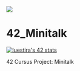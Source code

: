 <img src="https://raw.githubusercontent.com/ayogun/42-project-badges/refs/heads/main/badges/minitalkm.png" />

# 42_Minitalk

<a href="https://github.com/oakoudad/badge42"><img src="https://badge.mediaplus.ma/colorfulwaves/luestira?1337Badge=off&UM6P=off" alt="luestira's 42 stats" /></a>

42 Cursus Project: Minitalk
